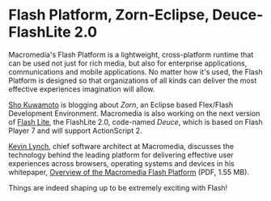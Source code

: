 # Flash Platform, Zorn-Eclipse, Deuce-FlashLite 2.0

Macromedia's Flash Platform is a lightweight, cross-platform runtime that can be used not just for rich media, but also for enterprise applications, communications and mobile applications. No matter how it's used, the Flash Platform is designed so that organizations of all kinds can deliver the most effective experiences imagination will allow.

[Sho Kuwamoto](http://www.markme.com/sho/) is blogging about *Zorn*, an Eclipse based Flex/Flash Development Environment. Macromedia is also working on the next version of [Flash Lite](http://www.macromedia.com/go/flashlite/), the FlashLite 2.0, code-named *Deuce*, which is based on Flash Player 7 and will support ActionScript 2.

[Kevin Lynch](https://en.wikipedia.org/wiki/Kevin_Lynch_(computing)), chief software architect at Macromedia, discusses the technology behind the leading platform for delivering effective user experiences across browsers, operating systems and devices in his whitepaper, [Overview of the Macromedia Flash Platform](http://www.macromedia.com/platform/whitepapers/platform_overview.pdf) (PDF, 1.55 MB).

Things are indeed shaping up to be extremely exciting with Flash!
